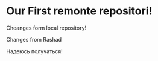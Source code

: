 # Our First remonte repositori!

Cheanges form local repository!

Changes from Rashad

Надеюсь получаться!